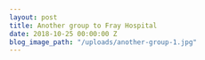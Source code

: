 ```yaml
---
layout: post
title: Another group to Fray Hospital
date: 2018-10-25 00:00:00 Z
blog_image_path: "/uploads/another-group-1.jpg"
---
```


